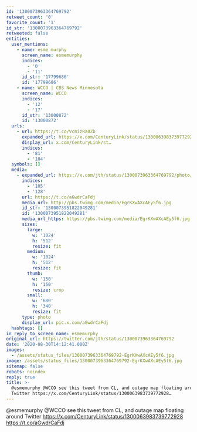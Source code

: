```yaml
---
id: '1300073963364769792'
retweet_count: '0'
favorite_count: '1'
id_str: '1300073963364769792'
retweeted: false
entities:
  user_mentions:
    - name: esme murphy
      screen_name: esmemurphy
      indices:
        - '0'
        - '11'
      id_str: '17799686'
      id: '17799686'
    - name: WCCO | CBS News Minnesota
      screen_name: WCCO
      indices:
        - '12'
        - '17'
      id_str: '13000872'
      id: '13000872'
  urls:
    - url: https://t.co/VcmizRX0Zb
      expanded_url: https://x.com/CenturyLink/status/1300063983739772928
      display_url: x.com/CenturyLink/st…
      indices:
        - '81'
        - '104'
  symbols: []
  media:
    - expanded_url: https://x.com/jth/status/1300073963364769792/photo/1
      indices:
        - '105'
        - '128'
      url: https://t.co/aGwdrCaFdj
      media_url: http://pbs.twimg.com/media/EgrKXwAXcAEy5f6.jpg
      id_str: '1300073951822049281'
      id: '1300073951822049281'
      media_url_https: https://pbs.twimg.com/media/EgrKXwAXcAEy5f6.jpg
      sizes:
        large:
          w: '1024'
          h: '512'
          resize: fit
        medium:
          w: '1024'
          h: '512'
          resize: fit
        thumb:
          w: '150'
          h: '150'
          resize: crop
        small:
          w: '680'
          h: '340'
          resize: fit
      type: photo
      display_url: pic.x.com/aGwdrCaFdj
  hashtags: []
in_reply_to_screen_name: esmemurphy
original_url: https://twitter.com/jth/status/1300073963364769792
date: '2020-08-30T14:12:41.000Z'
images:
  - /assets/status_files/1300073963364769792-EgrKXwAXcAEy5f6.jpg
image: /assets/status_files/1300073963364769792-EgrKXwAXcAEy5f6.jpg
sitemap: false
robots: noindex
reply: true
title: >-
  @esmemurphy @WCCO see this tweet from CL, and outage map floating around
  Twitter https://x.com/CenturyLink/status/1300063983739772928…
---
```


@esmemurphy @WCCO see this tweet from CL, and outage map floating around Twitter https://x.com/CenturyLink/status/1300063983739772928 https://t.co/aGwdrCaFdj